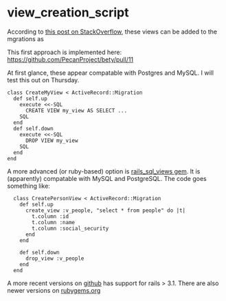 view_creation_script
====================

According to [this post on StackOverflow](http://stackoverflow.com/questions/11666736/rails-3-2-6-database-views-creation-through-migrations), these views can be added to the mgrations as

This first approach is implemented here: https://github.com/PecanProject/bety/pull/11

At first glance, these appear compatable with Postgres and MySQL. I will test this out on Thursday.

```{ruby}
class CreateMyView < ActiveRecord::Migration
  def self.up
    execute <<-SQL
      CREATE VIEW my_view AS SELECT ...
    SQL
  end
  def self.down
    execute <<-SQL
      DROP VIEW my_view
    SQL
  end
end
```

A more advanced (or ruby-based) option is [rails_sql_views gem](http://activewarehouse.rubyforge.org/rails_sql_views/). It is (apparently) compatable with MySQL and PostgreSQL. The code goes something like:

```{ruby}
  class CreatePersonView < ActiveRecord::Migration
    def self.up
      create_view :v_people, "select * from people" do |t|
        t.column :id
        t.column :name
        t.column :social_security
      end
    end

    def self.down
      drop_view :v_people
    end
  end
````

A more recent versions on [github]((https://github.com/ryanlitalien/rails_sql_views)) has support for rails > 3.1. There are also newer versions on [rubygems.org](http://rubygems.org/search?utf8=%E2%9C%93&query=sql+views)
